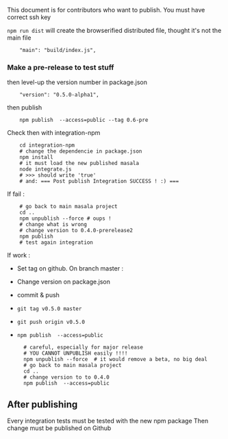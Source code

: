 This document is for contributors who want to publish. You must have
correct ssh key

`npm run dist` will create the browserified distributed file, thought it's not
the main file
 
        "main": "build/index.js",

### Make a pre-release to test stuff
        
then level-up the version number in package.json

        "version": "0.5.0-alpha1",
        
then publish

        npm publish  --access=public --tag 0.6-pre
        
        
Check then with integration-npm

        cd integration-npm
        # change the dependencie in package.json
        npm install
        # it must load the new published masala
        node integrate.js
        # >>> should write 'true'
        # and: === Post publish Integration SUCCESS ! :) ===

If fail : 

        # go back to main masala project
        cd ..
        npm unpublish --force # oups !
        # change what is wrong
        # change version to 0.4.0-prerelease2
        npm publish
        # test again integration
        
If work : 

* Set tag on github. On branch master :
* Change version on package.json
* commit & push 
* `git tag v0.5.0 master`
* `git push origin v0.5.0` 
* `npm publish  --access=public`



        # careful, especially for major release
        # YOU CANNOT UNPUBLISH easily !!!!
        npm unpublish --force  # it would remove a beta, no big deal
        # go back to main masala project
        cd ..
        # change version to to 0.4.0
        npm publish  --access=public

After publishing
---

Every integration tests must be tested with the new npm package
Then change must be published on Github
        